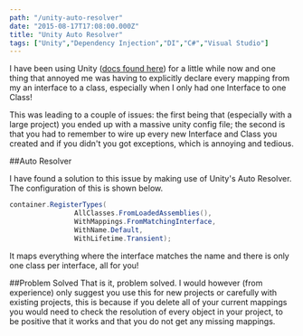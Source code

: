 ```yaml
---
path: "/unity-auto-resolver"
date: "2015-08-17T17:08:00.000Z"
title: "Unity Auto Resolver"
tags: ["Unity","Dependency Injection","DI","C#","Visual Studio"]
---
```


I have been using Unity ([docs found here](https://unity.codeplex.com/)) for a
little while now and one thing that annoyed me was having to explicitly declare
every mapping from my an interface to a class, especially when I only had one
Interface to one Class!

This was leading to a couple of issues: the first being that (especially with a
large project) you ended up with a massive unity config file; the second is that
you had to remember to wire up every new Interface and Class you created and if
you didn't you got exceptions, which is annoying and tedious.

##Auto Resolver

I have found a solution to this issue by making use of Unity's Auto Resolver.
The configuration of this is shown below.

```c#
container.RegisterTypes(
                AllClasses.FromLoadedAssemblies(),
                WithMappings.FromMatchingInterface,
                WithName.Default,
                WithLifetime.Transient);
```

It maps everything where the interface matches the name and there is only one
class per interface, all for you!

##Problem Solved That is it, problem solved. I would however (from experience)
only suggest you use this for new projects or carefully with existing projects,
this is because if you delete all of your current mappings you would need to
check the resolution of every object in your project, to be positive that it
works and that you do not get any missing mappings.
